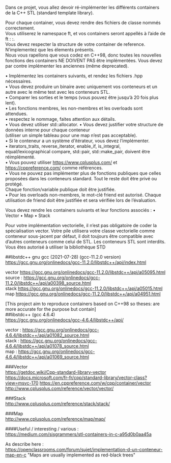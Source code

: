 Dans ce projet, vous allez devoir ré-implémenter les différents containers de la C++ STL (standard template library).  

Pour chaque container, vous devez rendre des fichiers de classe nommés correctement.  
Vous utiliserez le namespace ft, et vos containers seront appellés à l’aide de ft : :<container>.  
Vous devez respecter la structure de votre container de reference.   
N’implementez que les élements présents.  
Nous vous rapellons que vous codez en C++98, donc toutes les nouvelles fonctions des containers NE DOIVENT PAS être implémentées. 
Vous devez par contre implémenter les anciennes (même deprecated).  

• Implémentez les containers suivants, et rendez les fichiers <container>.hpp nécessaires.  
• Vous devez produire un binaire avec uniquement vos conteneurs et un autre avec le même test avec les conteneurs STL.  
• Comparer les sorties et le temps (vous pouvez être jusqu’à 20 fois plus lent).  
• Les fonctions membres, les non-membres et les overloads sont attendues.  
• respectez le nommage, faites attention aux détails.  
• Vous devez utiliser std::allocator. 
• Vous devez justifier votre structure de données interne pour chaque conteneur  
(utiliser un simple tableau pour une map n’est pas acceptable).  
• Si le conteneur a un système d’itérateur, vous devez l’implémenter.  
• iterators_traits, 
reverse_iterator, 
enable_if, 
is_integral, 
equal/lexicographical compare, 
std::pair, 
std::make_pair, doivent être réimplémenté.  
• Vous pouvez utiliser https://www.cplusplus.com/ et https://cppreference.com/ comme références.  
• Vous ne pouvez pas implémenter plus de fonctions publiques que celles proposées dans les conteneurs standard. 
Tout le reste doit être privé ou protégé.  
Chaque fonction/variable publique doit être justifiée.  
• Pour les overloads non-membres, le mot-clé friend est autorisé. 
Chaque utilisation de friend doit être justifiée et sera vérifiée lors de l’évaluation.  
 
Vous devez rendre les containers suivants et leur fonctions associés :
• Vector
• Map
• Stack

Pour votre implémentation vectorielle, il n’est pas obligatoire de coder la spécialisation vector<bool>.
Votre pile utilisera votre classe vectorielle comme conteneur sous-jacent par défaut, il doit
toujours être compatible avec d’autres conteneurs comme celui de STL.
Les conteneurs STL sont interdits.
Vous êtes autorisé à utiliser la bibliothèque STD

##libstdc++ gnu gcc (2021-07-28) (gcc-11.2.0 version)  
https://gcc.gnu.org/onlinedocs/gcc-11.2.0/libstdc++/api/index.html    
  
vector https://gcc.gnu.org/onlinedocs/gcc-11.2.0/libstdc++/api/a05095.html   
source : https://gcc.gnu.org/onlinedocs/gcc-11.2.0/libstdc++/api/a00398_source.html  
stack https://gcc.gnu.org/onlinedocs/gcc-11.2.0/libstdc++/api/a05015.html    
map   https://gcc.gnu.org/onlinedocs/gcc-11.2.0/libstdc++/api/a04951.html   

[This project aim to reproduce containers based on C++98 so theses: are more accurate for the purpose but contain]  
##libstdc++  (gcc 4.6.4)   
https://gcc.gnu.org/onlinedocs/gcc-4.6.4/libstdc++/api/   
  
vector : https://gcc.gnu.org/onlinedocs/gcc-4.6.4/libstdc++/api/a01082_source.html  
stack  : https://gcc.gnu.org/onlinedocs/gcc-4.6.4/libstdc++/api/a01078_source.html  
map    : https://gcc.gnu.org/onlinedocs/gcc-4.6.4/libstdc++/api/a01069_source.html   

###Vector   
https://getdoc.wiki/Cpp-standard-library-vector
https://docs.microsoft.com/fr-fr/cpp/standard-library/vector-class?view=msvc-170
https://en.cppreference.com/w/cpp/container/vector
http://www.cplusplus.com/reference/vector/vector/ 

###Stack    
http://www.cplusplus.com/reference/stack/stack/ 

###Map   
http://www.cplusplus.com/reference/map/map/  

####Useful / interesting / various :   
https://medium.com/sisgrammers/stl-containers-in-c-a95d0b0aa45a

As describe here : https://openclassrooms.com/forum/sujet/implementation-d-un-conteneur-map-en-c
"Maps are usually implemented as red-black trees"
